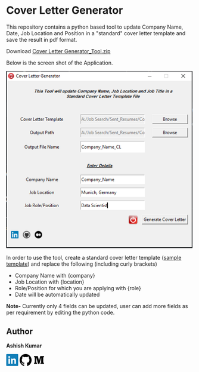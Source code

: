# Cover Letter Generator
This repository contains a python based tool to update Company Name, Date, Job Location and Position in a "standard" cover letter template and save the result in pdf format.

Download [Cover Letter Generator_Tool.zip](https://github.com/ashishkr568/cover-letter-generator/blob/main/Cover_Letter_Generator.zip)

Below is the screen shot of the Application.

<img src="https://github.com/ashishkr568/cover-letter-generator/blob/main/app_Screenshot.PNG" width="500">

In order to use the tool, create a standard cover letter template ([sample template](https://github.com/ashishkr568/cover-letter-generator/blob/main/cl_template.txt)) and replace the following (including curly brackets)
* Company Name with {company}
* Job Location with {location}
* Role/Position for which you are applying with {role}
* Date will be automatically updated

**Note-** Currently only 4 fields can be updated, user can add more fields as per requirement by editing the python code.


## Author
**Ashish Kumar**

[![LinkedIn][1]][2]         [![GitHub][3]][4]      [![Medium][5]][6]

[1]:  https://github.com/ashishkr568/generic-repo/blob/main/Linkedin.png
[2]:  https://www.linkedin.com/in/ashish568/
[3]:  https://github.com/ashishkr568/generic-repo/blob/main/Github.png
[4]:  https://github.com/ashishkr568
[5]:  https://github.com/ashishkr568/generic-repo/blob/main/medium.png
[6]:  https://medium.com/@ashish.568
[7]:  https://github.com/ashishkr568/LinkedIn-wordcloud/blob/main/LinkedIn_BG_Img.png
